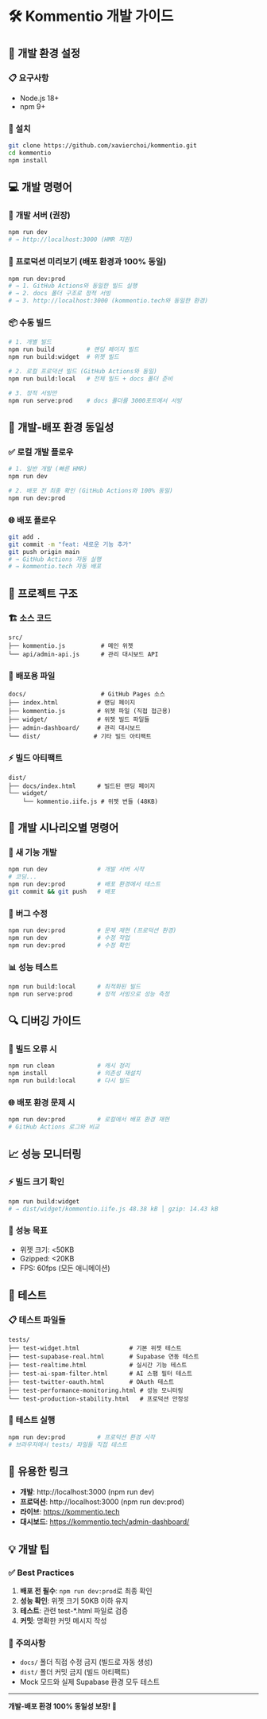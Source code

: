 # 🛠️ Kommentio 개발 가이드

## 🚀 개발 환경 설정

### 📋 요구사항
- Node.js 18+
- npm 9+

### 🔧 설치
```bash
git clone https://github.com/xavierchoi/kommentio.git
cd kommentio
npm install
```

## 💻 개발 명령어

### 🌟 **개발 서버 (권장)**
```bash
npm run dev
# → http://localhost:3000 (HMR 지원)
```

### 🎯 **프로덕션 미리보기 (배포 환경과 100% 동일)**
```bash
npm run dev:prod
# → 1. GitHub Actions와 동일한 빌드 실행
# → 2. docs 폴더 구조로 정적 서빙
# → 3. http://localhost:3000 (kommentio.tech와 동일한 환경)
```

### 📦 **수동 빌드**
```bash
# 1. 개별 빌드
npm run build         # 랜딩 페이지 빌드
npm run build:widget  # 위젯 빌드

# 2. 로컬 프로덕션 빌드 (GitHub Actions와 동일)
npm run build:local   # 전체 빌드 + docs 폴더 준비

# 3. 정적 서빙만
npm run serve:prod    # docs 폴더를 3000포트에서 서빙
```

## 🔄 **개발-배포 환경 동일성**

### ✅ **로컬 개발 플로우**
```bash
# 1. 일반 개발 (빠른 HMR)
npm run dev

# 2. 배포 전 최종 확인 (GitHub Actions와 100% 동일)
npm run dev:prod
```

### 🌐 **배포 플로우**
```bash
git add .
git commit -m "feat: 새로운 기능 추가"
git push origin main
# → GitHub Actions 자동 실행
# → kommentio.tech 자동 배포
```

## 📁 **프로젝트 구조**

### 🏗️ **소스 코드**
```
src/
├── kommentio.js          # 메인 위젯
└── api/admin-api.js      # 관리 대시보드 API
```

### 🎨 **배포용 파일**
```
docs/                     # GitHub Pages 소스
├── index.html           # 랜딩 페이지
├── kommentio.js         # 위젯 파일 (직접 접근용)
├── widget/              # 위젯 빌드 파일들
├── admin-dashboard/     # 관리 대시보드
└── dist/               # 기타 빌드 아티팩트
```

### ⚡ **빌드 아티팩트**
```
dist/
├── docs/index.html      # 빌드된 랜딩 페이지
└── widget/
    └── kommentio.iife.js # 위젯 번들 (48KB)
```

## 🎯 **개발 시나리오별 명령어**

### 🔧 **새 기능 개발**
```bash
npm run dev              # 개발 서버 시작
# 코딩...
npm run dev:prod         # 배포 환경에서 테스트
git commit && git push   # 배포
```

### 🐛 **버그 수정**
```bash
npm run dev:prod         # 문제 재현 (프로덕션 환경)
npm run dev              # 수정 작업
npm run dev:prod         # 수정 확인
```

### 📊 **성능 테스트**
```bash
npm run build:local      # 최적화된 빌드
npm run serve:prod       # 정적 서빙으로 성능 측정
```

## 🔍 **디버깅 가이드**

### 🚨 **빌드 오류 시**
```bash
npm run clean            # 캐시 정리
npm install              # 의존성 재설치
npm run build:local      # 다시 빌드
```

### 🌐 **배포 환경 문제 시**
```bash
npm run dev:prod         # 로컬에서 배포 환경 재현
# GitHub Actions 로그와 비교
```

## 📈 **성능 모니터링**

### ⚡ **빌드 크기 확인**
```bash
npm run build:widget
# → dist/widget/kommentio.iife.js 48.38 kB │ gzip: 14.43 kB
```

### 🎯 **성능 목표**
- 위젯 크기: <50KB
- Gzipped: <20KB
- FPS: 60fps (모든 애니메이션)

## 🧪 **테스트**

### 📋 **테스트 파일들**
```
tests/
├── test-widget.html              # 기본 위젯 테스트
├── test-supabase-real.html       # Supabase 연동 테스트
├── test-realtime.html            # 실시간 기능 테스트
├── test-ai-spam-filter.html      # AI 스팸 필터 테스트
├── test-twitter-oauth.html       # OAuth 테스트
├── test-performance-monitoring.html # 성능 모니터링
└── test-production-stability.html   # 프로덕션 안정성
```

### 🎯 **테스트 실행**
```bash
npm run dev:prod         # 프로덕션 환경 시작
# 브라우저에서 tests/ 파일들 직접 테스트
```

## 🔗 **유용한 링크**

- **개발**: http://localhost:3000 (npm run dev)
- **프로덕션**: http://localhost:3000 (npm run dev:prod)
- **라이브**: https://kommentio.tech
- **대시보드**: https://kommentio.tech/admin-dashboard/

## 💡 **개발 팁**

### ✅ **Best Practices**
1. **배포 전 필수**: `npm run dev:prod`로 최종 확인
2. **성능 확인**: 위젯 크기 50KB 이하 유지
3. **테스트**: 관련 test-*.html 파일로 검증
4. **커밋**: 명확한 커밋 메시지 작성

### 🚫 **주의사항**
- `docs/` 폴더 직접 수정 금지 (빌드로 자동 생성)
- `dist/` 폴더 커밋 금지 (빌드 아티팩트)
- Mock 모드와 실제 Supabase 환경 모두 테스트

---

**개발-배포 환경 100% 동일성 보장! 🎯**